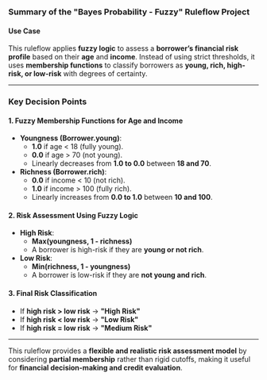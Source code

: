 ### **Summary of the "Bayes Probability - Fuzzy" Ruleflow Project**  

#### **Use Case**  
This ruleflow applies **fuzzy logic** to assess a **borrower’s financial risk profile** based on their **age** and **income**. Instead of using strict thresholds, it uses **membership functions** to classify borrowers as **young, rich, high-risk, or low-risk** with degrees of certainty.  

---

### **Key Decision Points**  

#### **1. Fuzzy Membership Functions for Age and Income**  
- **Youngness (Borrower.young)**:  
  - **1.0** if age < 18 (fully young).  
  - **0.0** if age > 70 (not young).  
  - Linearly decreases from **1.0 to 0.0** between **18 and 70**.  
- **Richness (Borrower.rich)**:  
  - **0.0** if income < 10 (not rich).  
  - **1.0** if income > 100 (fully rich).  
  - Linearly increases from **0.0 to 1.0** between **10 and 100**.  

#### **2. Risk Assessment Using Fuzzy Logic**  
- **High Risk**:  
  - **Max(youngness, 1 - richness)**  
  - A borrower is high-risk if they are **young or not rich**.  
- **Low Risk**:  
  - **Min(richness, 1 - youngness)**  
  - A borrower is low-risk if they are **not young and rich**.  

#### **3. Final Risk Classification**  
- If **high risk > low risk** → **"High Risk"**  
- If **high risk < low risk** → **"Low Risk"**  
- If **high risk = low risk** → **"Medium Risk"**  

---

This ruleflow provides a **flexible and realistic risk assessment model** by considering **partial membership** rather than rigid cutoffs, making it useful for **financial decision-making and credit evaluation**.